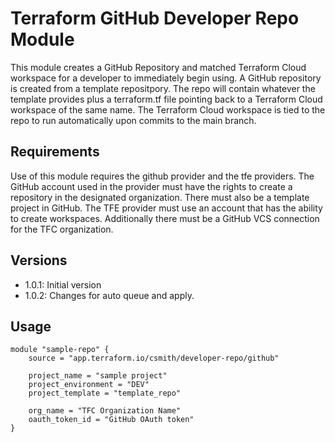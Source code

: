 # Terraform GitHub Developer Repo Module

This module creates a GitHub Repository and matched Terraform Cloud workspace for a developer to immediately begin using.  A GitHub repository is created from a template repositpory.  The repo will contain whatever the template provides plus a terraform.tf file pointing back to a Terraform Cloud workspace of the same name.  The Terraform Cloud workspace is tied to the repo to run automatically upon commits to the main branch.

## Requirements

Use of this module requires the github provider and the tfe providers.   The GitHub account used in the provider must have the rights to create a repository in the designated organization.  There must also be a template project in GitHub.  The TFE provider must use an account that has the ability to create workspaces.  Additionally there must be a GitHub VCS connection for the TFC organization.

## Versions

* 1.0.1: Initial version
* 1.0.2: Changes for auto queue and apply.

## Usage

```hcl
module "sample-repo" {
    source = "app.terraform.io/csmith/developer-repo/github"

    project_name = "sample project"
    project_environment = "DEV"
    project_template = "template_repo"

    org_name = "TFC Organization Name"
    oauth_token_id = "GitHub OAuth token"
}
```